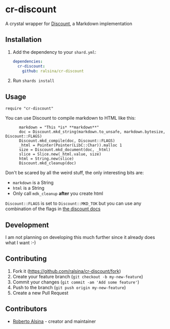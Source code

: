 # cr-discount

A crystal wrapper for [Discount](http://www.pell.portland.or.us/~orc/Code/discount/),
a Markdown implementation

## Installation

1. Add the dependency to your `shard.yml`:

   ```yaml
   dependencies:
     cr-discount:
       github: ralsina/cr-discount
   ```

2. Run `shards install`

## Usage

```crystal
require "cr-discount"
```

You can use Discount to compile markdown to HTML like this:

```crystal
      markdown = "This *is* **markdown**"
      doc = Discount.mkd_string(markdown.to_unsafe, markdown.bytesize, Discount::FLAGS)
      Discount.mkd_compile(doc, Discount::FLAGS)
      _html = Pointer(Pointer(LibC::Char)).malloc 1
      size = Discount.mkd_document(doc, _html)
      slice = Slice.new(_html.value, size)
      html = String.new(slice)
      Discount.mkd_cleanup(doc)
```

Don't be scared by all the weird stuff, the only interesting bits are:

* `markdown` is a String
* `html` is a String
* Only call `mdk_cleanup` **after** you create html

`Discount::FLAGS` is set to `Discount::MKD_TOK` but you can use any combination of
the flags in [the discount docs](http://www.pell.portland.or.us/~orc/Code/discount/) 

## Development

I am not planning on developing this much further since it already does what I want :-)

## Contributing

1. Fork it (<https://github.com/ralsina/cr-discount/fork>)
2. Create your feature branch (`git checkout -b my-new-feature`)
3. Commit your changes (`git commit -am 'Add some feature'`)
4. Push to the branch (`git push origin my-new-feature`)
5. Create a new Pull Request

## Contributors

- [Roberto Alsina](https://github.com/ralsina) - creator and maintainer
